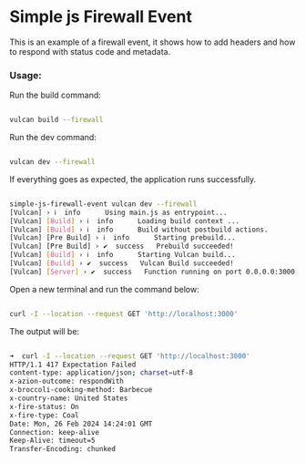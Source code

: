 # Simple js Firewall Event

This is an example of a firewall event, it shows how to add headers and how to respond with status code and metadata.

### Usage:

Run the build command:

```bash

vulcan build --firewall

```


Run the dev command:

```bash

vulcan dev --firewall

```

If everything goes as expected, the application runs successfully.

```bash

simple-js-firewall-event vulcan dev --firewall
[Vulcan] › ℹ  info      Using main.js as entrypoint...
[Vulcan] [Build] › ℹ  info      Loading build context ...
[Vulcan] [Build] › ℹ  info      Build without postbuild actions.
[Vulcan] [Pre Build] › ℹ  info      Starting prebuild...
[Vulcan] [Pre Build] › ✔  success   Prebuild succeeded!
[Vulcan] [Build] › ℹ  info      Starting Vulcan build...
[Vulcan] [Build] › ✔  success   Vulcan Build succeeded!
[Vulcan] [Server] › ✔  success   Function running on port 0.0.0.0:3000, url: http://localhost:3000

```

Open a new terminal and run the command below:

```bash

curl -I --location --request GET 'http://localhost:3000'

```

The output will be:

```bash

➜  curl -I --location --request GET 'http://localhost:3000'
HTTP/1.1 417 Expectation Failed
content-type: application/json; charset=utf-8
x-azion-outcome: respondWith
x-broccoli-cooking-method: Barbecue
x-country-name: United States
x-fire-status: On
x-fire-type: Coal
Date: Mon, 26 Feb 2024 14:24:01 GMT
Connection: keep-alive
Keep-Alive: timeout=5
Transfer-Encoding: chunked

```
